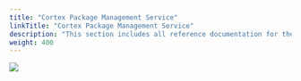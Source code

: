 ```yaml
---
title: "Cortex Package Management Service"
linkTitle: "Cortex Package Management Service"
description: "This section includes all reference documentation for the logs generated by the Cortex Package Management Service."
weight: 400
---
```


<img src="/images/work-in-progress.jpg">

